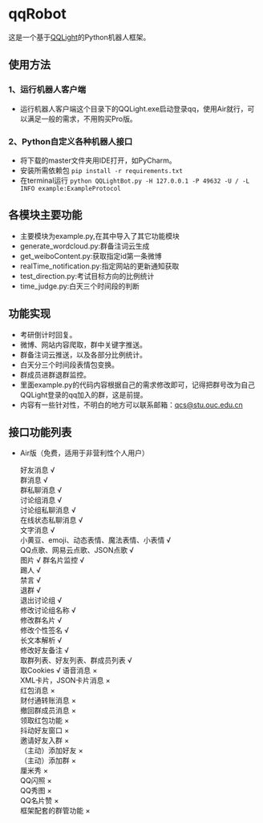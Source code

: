 # qqRobot

这是一个基于[QQLight](https://www.52chat.cc/download.php)的Python机器人框架。

## 使用方法

### 1、运行机器人客户端
 - 运行机器人客户端这个目录下的QQLight.exe启动登录qq，使用Air就行，可以满足一般的需求，不用购买Pro版。

### 2、Python自定义各种机器人接口
 - 将下载的master文件夹用IDE打开，如PyCharm。
 - 安装所需依赖包 `pip install -r requirements.txt`
 - 在terminal运行 `python QQLightBot.py -H 127.0.0.1 -P 49632 -U / -L INFO example:ExampleProtocol`
## 各模块主要功能
 - 主要模块为example.py,在其中导入了其它功能模块
 - generate_wordcloud.py:群备注词云生成
 - get_weiboContent.py:获取指定id第一条微博
 - realTime_notification.py:指定网站的更新通知获取
 - test_direction.py:考试目标方向的比例统计
 - time_judge.py:白天三个时间段的判断
## 功能实现
 - 考研倒计时回复。
 - 微博、网站内容爬取，群中关键字推送。
 - 群备注词云推送，以及各部分比例统计。
 - 白天分三个时间段表情包变换。
 - 群成员进群退群监控。
 - 里面example.py的代码内容根据自己的需求修改即可，记得把群号改为自己QQLight登录的qq加入的群，这是前提。
 - 内容有一些针对性，不明白的地方可以联系邮箱：qcs@stu.ouc.edu.cn
## 接口功能列表
 -   Air版（免费，适用于非营利性个人用户）
        
        好友消息 √  
        群消息 √  
        群私聊消息 √  
        讨论组消息 √  
        讨论组私聊消息 √  
        在线状态私聊消息 √  
        文字消息 √  
        小黄豆、emoji、动态表情、魔法表情、小表情 √  
        QQ点歌、网易云点歌、JSON点歌 √  
        图片 √ 
        群名片监控 √  
        踢人 √  
        禁言 √  
        退群 √  
        退出讨论组 √  
        修改讨论组名称 √  
        修改群名片 √  
        修改个性签名 √  
        长文本解析 √  
        修改好友备注 √  
        取群列表、好友列表、群成员列表 √  
        取Cookies √
        语音消息 ×  
        XML卡片，JSON卡片消息 ×  
        红包消息 ×  
        财付通转账消息 ×  
        撤回群成员消息 ×  
        领取红包功能 ×  
        抖动好友窗口 ×  
        邀请好友入群 ×  
        （主动）添加好友 ×  
        （主动）添加群 ×  
        厘米秀 ×  
        QQ闪照 ×  
        QQ秀图 ×  
        QQ名片赞 ×  
        框架配套的群管功能 ×